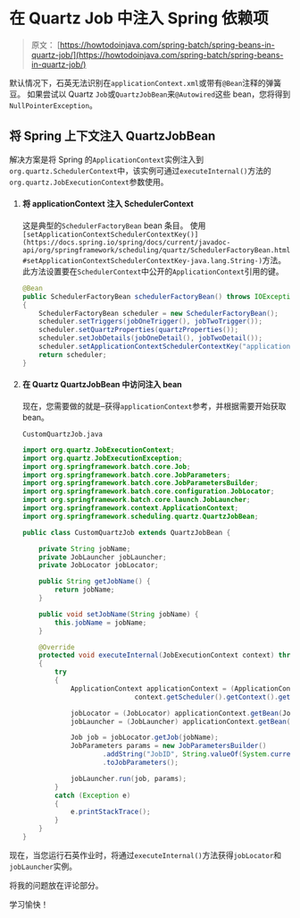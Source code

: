 # 在 Quartz Job 中注入 Spring 依赖项

> 原文： [https://howtodoinjava.com/spring-batch/spring-beans-in-quartz-job/](https://howtodoinjava.com/spring-batch/spring-beans-in-quartz-job/)

默认情况下，石英无法识别在`applicationContext.xml`或带有`@Bean`注释的弹簧豆。 如果尝试以 Quartz `Job`或`QuartzJobBean`来`@Autowired`这些 bean，您将得到`NullPointerException`。

## 将 Spring 上下文注入 QuartzJobBean

解决方案是将 Spring 的`ApplicationContext`实例注入到`org.quartz.SchedulerContext`中，该实例可通过`executeInternal()`方法的`org.quartz.JobExecutionContext`参数使用。

1.  #### 将 applicationContext 注入 SchedulerContext

    这是典型的`SchedulerFactoryBean` bean 条目。 使用`[setApplicationContextSchedulerContextKey()](https://docs.spring.io/spring/docs/current/javadoc-api/org/springframework/scheduling/quartz/SchedulerFactoryBean.html#setApplicationContextSchedulerContextKey-java.lang.String-)`方法。 此方法设置要在`SchedulerContext`中公开的`ApplicationContext`引用的键。

    ```java
    @Bean
    public SchedulerFactoryBean schedulerFactoryBean() throws IOException, SchedulerException 
    {
    	SchedulerFactoryBean scheduler = new SchedulerFactoryBean();
    	scheduler.setTriggers(jobOneTrigger(), jobTwoTrigger());
    	scheduler.setQuartzProperties(quartzProperties());
    	scheduler.setJobDetails(jobOneDetail(), jobTwoDetail());
    	scheduler.setApplicationContextSchedulerContextKey("applicationContext");
    	return scheduler;
    }

    ```

2.  #### 在 Quartz QuartzJobBean 中访问注入 bean

    现在，您需要做的就是–获得`applicationContext`参考，并根据需要开始获取 bean。

    `CustomQuartzJob.java`

    ```java
    import org.quartz.JobExecutionContext;
    import org.quartz.JobExecutionException;
    import org.springframework.batch.core.Job;
    import org.springframework.batch.core.JobParameters;
    import org.springframework.batch.core.JobParametersBuilder;
    import org.springframework.batch.core.configuration.JobLocator;
    import org.springframework.batch.core.launch.JobLauncher;
    import org.springframework.context.ApplicationContext;
    import org.springframework.scheduling.quartz.QuartzJobBean;

    public class CustomQuartzJob extends QuartzJobBean {

    	private String jobName;
    	private JobLauncher jobLauncher;
    	private JobLocator jobLocator;

    	public String getJobName() {
    		return jobName;
    	}

    	public void setJobName(String jobName) {
    		this.jobName = jobName;
    	}

    	@Override
    	protected void executeInternal(JobExecutionContext context) throws JobExecutionException 
    	{
    		try 
    		{
    			ApplicationContext applicationContext = (ApplicationContext) 
    							context.getScheduler().getContext().get("applicationContext");

    			jobLocator = (JobLocator) applicationContext.getBean(JobLocator.class);
    			jobLauncher = (JobLauncher) applicationContext.getBean(JobLauncher.class);

    			Job job = jobLocator.getJob(jobName);
    			JobParameters params = new JobParametersBuilder()
    					.addString("JobID", String.valueOf(System.currentTimeMillis()))
    					.toJobParameters();

    			jobLauncher.run(job, params);
    		} 
    		catch (Exception e) 
    		{
    			e.printStackTrace();
    		}
    	}
    }

    ```

现在，当您运行石英作业时，将通过`executeInternal()`方法获得`jobLocator`和`jobLauncher`实例。

将我的问题放在评论部分。

学习愉快！